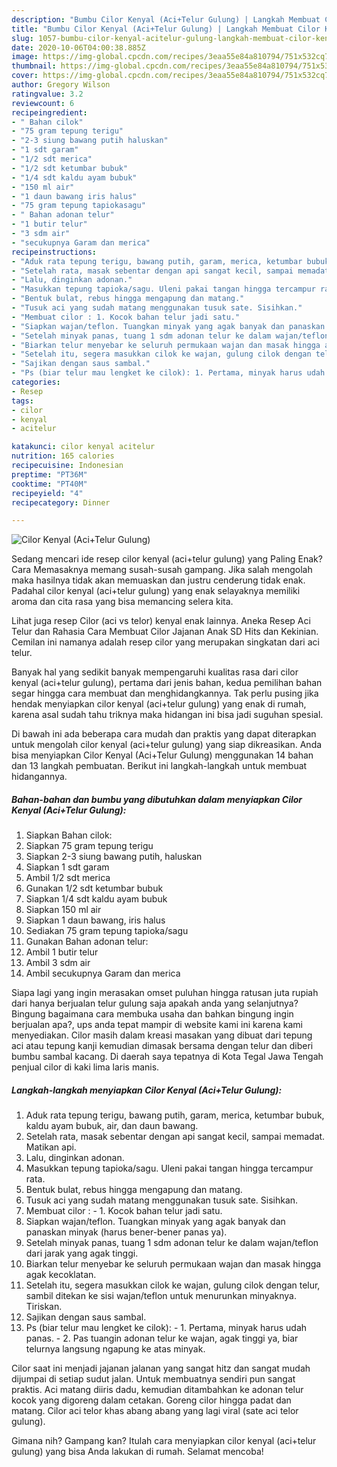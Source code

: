 ```yaml
---
description: "Bumbu Cilor Kenyal (Aci+Telur Gulung) | Langkah Membuat Cilor Kenyal (Aci+Telur Gulung) Yang Mudah Dan Praktis"
title: "Bumbu Cilor Kenyal (Aci+Telur Gulung) | Langkah Membuat Cilor Kenyal (Aci+Telur Gulung) Yang Mudah Dan Praktis"
slug: 1057-bumbu-cilor-kenyal-acitelur-gulung-langkah-membuat-cilor-kenyal-acitelur-gulung-yang-mudah-dan-praktis
date: 2020-10-06T04:00:38.885Z
image: https://img-global.cpcdn.com/recipes/3eaa55e84a810794/751x532cq70/cilor-kenyal-acitelur-gulung-foto-resep-utama.jpg
thumbnail: https://img-global.cpcdn.com/recipes/3eaa55e84a810794/751x532cq70/cilor-kenyal-acitelur-gulung-foto-resep-utama.jpg
cover: https://img-global.cpcdn.com/recipes/3eaa55e84a810794/751x532cq70/cilor-kenyal-acitelur-gulung-foto-resep-utama.jpg
author: Gregory Wilson
ratingvalue: 3.2
reviewcount: 6
recipeingredient:
- " Bahan cilok"
- "75 gram tepung terigu"
- "2-3 siung bawang putih haluskan"
- "1 sdt garam"
- "1/2 sdt merica"
- "1/2 sdt ketumbar bubuk"
- "1/4 sdt kaldu ayam bubuk"
- "150 ml air"
- "1 daun bawang iris halus"
- "75 gram tepung tapiokasagu"
- " Bahan adonan telur"
- "1 butir telur"
- "3 sdm air"
- "secukupnya Garam dan merica"
recipeinstructions:
- "Aduk rata tepung terigu, bawang putih, garam, merica, ketumbar bubuk, kaldu ayam bubuk, air, dan daun bawang."
- "Setelah rata, masak sebentar dengan api sangat kecil, sampai memadat. Matikan api."
- "Lalu, dinginkan adonan."
- "Masukkan tepung tapioka/sagu. Uleni pakai tangan hingga tercampur rata."
- "Bentuk bulat, rebus hingga mengapung dan matang."
- "Tusuk aci yang sudah matang menggunakan tusuk sate. Sisihkan."
- "Membuat cilor : 1. Kocok bahan telur jadi satu."
- "Siapkan wajan/teflon. Tuangkan minyak yang agak banyak dan panaskan minyak (harus bener-bener panas ya)."
- "Setelah minyak panas, tuang 1 sdm adonan telur ke dalam wajan/teflon dari jarak yang agak tinggi."
- "Biarkan telur menyebar ke seluruh permukaan wajan dan masak hingga agak kecoklatan."
- "Setelah itu, segera masukkan cilok ke wajan, gulung cilok dengan telur, sambil ditekan ke sisi wajan/teflon untuk menurunkan minyaknya. Tiriskan."
- "Sajikan dengan saus sambal."
- "Ps (biar telur mau lengket ke cilok): 1. Pertama, minyak harus udah panas. 2. Pas tuangin adonan telur ke wajan, agak tinggi ya, biar telurnya langsung ngapung ke atas minyak."
categories:
- Resep
tags:
- cilor
- kenyal
- acitelur

katakunci: cilor kenyal acitelur 
nutrition: 165 calories
recipecuisine: Indonesian
preptime: "PT36M"
cooktime: "PT40M"
recipeyield: "4"
recipecategory: Dinner

---
```



![Cilor Kenyal (Aci+Telur Gulung)](https://img-global.cpcdn.com/recipes/3eaa55e84a810794/751x532cq70/cilor-kenyal-acitelur-gulung-foto-resep-utama.jpg)

Sedang mencari ide resep cilor kenyal (aci+telur gulung) yang Paling Enak? Cara Memasaknya memang susah-susah gampang. Jika salah mengolah maka hasilnya tidak akan memuaskan dan justru cenderung tidak enak. Padahal cilor kenyal (aci+telur gulung) yang enak selayaknya memiliki aroma dan cita rasa yang bisa memancing selera kita.

Lihat juga resep Cilor (aci vs telor) kenyal enak lainnya. Aneka Resep Aci Telur dan Rahasia Cara Membuat Cilor Jajanan Anak SD Hits dan Kekinian. Cemilan ini namanya adalah resep cilor yang merupakan singkatan dari aci telur.

Banyak hal yang sedikit banyak mempengaruhi kualitas rasa dari cilor kenyal (aci+telur gulung), pertama dari jenis bahan, kedua pemilihan bahan segar hingga cara membuat dan menghidangkannya. Tak perlu pusing jika hendak menyiapkan cilor kenyal (aci+telur gulung) yang enak di rumah, karena asal sudah tahu triknya maka hidangan ini bisa jadi suguhan spesial.


Di bawah ini ada beberapa cara mudah dan praktis yang dapat diterapkan untuk mengolah cilor kenyal (aci+telur gulung) yang siap dikreasikan. Anda bisa menyiapkan Cilor Kenyal (Aci+Telur Gulung) menggunakan 14 bahan dan 13 langkah pembuatan. Berikut ini langkah-langkah untuk membuat hidangannya.

<!--inarticleads1-->

##### Bahan-bahan dan bumbu yang dibutuhkan dalam menyiapkan Cilor Kenyal (Aci+Telur Gulung):

1. Siapkan  Bahan cilok:
1. Siapkan 75 gram tepung terigu
1. Siapkan 2-3 siung bawang putih, haluskan
1. Siapkan 1 sdt garam
1. Ambil 1/2 sdt merica
1. Gunakan 1/2 sdt ketumbar bubuk
1. Siapkan 1/4 sdt kaldu ayam bubuk
1. Siapkan 150 ml air
1. Siapkan 1 daun bawang, iris halus
1. Sediakan 75 gram tepung tapioka/sagu
1. Gunakan  Bahan adonan telur:
1. Ambil 1 butir telur
1. Ambil 3 sdm air
1. Ambil secukupnya Garam dan merica


Siapa lagi yang ingin merasakan omset puluhan hingga ratusan juta rupiah dari hanya berjualan telur gulung saja apakah anda yang selanjutnya? Bingung bagaimana cara membuka usaha dan bahkan bingung ingin berjualan apa?, ups anda tepat mampir di website kami ini karena kami menyediakan. Cilor masih dalam kreasi masakan yang dibuat dari tepung aci atau tepung kanji kemudian dimasak bersama dengan telur dan diberi bumbu sambal kacang. Di daerah saya tepatnya di Kota Tegal Jawa Tengah penjual cilor di kaki lima laris manis. 

<!--inarticleads2-->

##### Langkah-langkah menyiapkan Cilor Kenyal (Aci+Telur Gulung):

1. Aduk rata tepung terigu, bawang putih, garam, merica, ketumbar bubuk, kaldu ayam bubuk, air, dan daun bawang.
1. Setelah rata, masak sebentar dengan api sangat kecil, sampai memadat. Matikan api.
1. Lalu, dinginkan adonan.
1. Masukkan tepung tapioka/sagu. Uleni pakai tangan hingga tercampur rata.
1. Bentuk bulat, rebus hingga mengapung dan matang.
1. Tusuk aci yang sudah matang menggunakan tusuk sate. Sisihkan.
1. Membuat cilor : - 1. Kocok bahan telur jadi satu.
1. Siapkan wajan/teflon. Tuangkan minyak yang agak banyak dan panaskan minyak (harus bener-bener panas ya).
1. Setelah minyak panas, tuang 1 sdm adonan telur ke dalam wajan/teflon dari jarak yang agak tinggi.
1. Biarkan telur menyebar ke seluruh permukaan wajan dan masak hingga agak kecoklatan.
1. Setelah itu, segera masukkan cilok ke wajan, gulung cilok dengan telur, sambil ditekan ke sisi wajan/teflon untuk menurunkan minyaknya. Tiriskan.
1. Sajikan dengan saus sambal.
1. Ps (biar telur mau lengket ke cilok): - 1. Pertama, minyak harus udah panas. - 2. Pas tuangin adonan telur ke wajan, agak tinggi ya, biar telurnya langsung ngapung ke atas minyak.


Cilor saat ini menjadi jajanan jalanan yang sangat hitz dan sangat mudah dijumpai di setiap sudut jalan. Untuk membuatnya sendiri pun sangat praktis. Aci matang diiris dadu, kemudian ditambahkan ke adonan telur kocok yang digoreng dalam cetakan. Goreng cilor hingga padat dan matang. Cilor aci telor khas abang abang yang lagi viral (sate aci telor gulung). 

Gimana nih? Gampang kan? Itulah cara menyiapkan cilor kenyal (aci+telur gulung) yang bisa Anda lakukan di rumah. Selamat mencoba!
